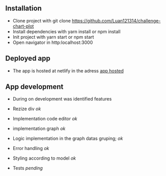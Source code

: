 
## Installation

- Clone project with git clone https://github.com/Luan121314/challenge-chart-plot
- Install dependencies with yarn install or npm install
- Init project with yarn start or npm start
- Open navigator in http:localhost:3000


## Deployed app

- The app is hosted at netlify in the adress  [app hosted](https://chartplotchallenge.netlify.app/)

## App development

 - During on development was identified features

 - Rezize div *ok*
 - Implementation code editor *ok*
 - implementation graph *ok*
 - Logic implementation in the graph datas gruping; *ok*
 - Error handling  *ok*
 - Styling according to model *ok*
 - Tests *pending* 

